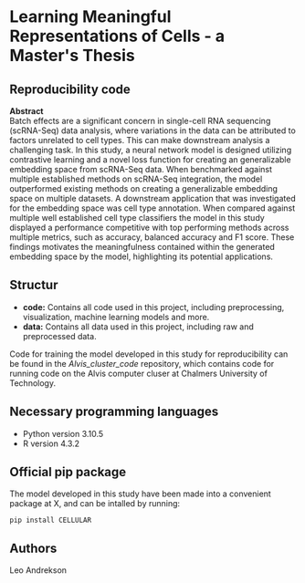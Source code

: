 # Learning Meaningful Representations of Cells - a Master's Thesis
## Reproducibility code

**Abstract**
<br>
Batch effects are a significant concern in single-cell RNA sequencing (scRNA-Seq) data analysis, where variations in the data can be attributed to factors unrelated to cell types. This can make downstream analysis a challenging task. In this study, a neural network model is designed utilizing contrastive learning and a novel loss function for creating an generalizable embedding space from scRNA-Seq data. When benchmarked against multiple established methods on scRNA-Seq integration, the model outperformed existing methods on creating a generalizable embedding space on multiple datasets. A downstream application that was investigated for the embedding space was cell type annotation. When compared against multiple well established cell type classifiers the model in this study displayed a performance competitive with top performing methods across multiple metrics, such as accuracy, balanced accuracy and F1 score. These findings motivates the meaningfulness contained within the generated embedding space by the model, highlighting its potential applications.

## Structur
- **code:** Contains all code used in this project, including preprocessing, visualization, machine learning models and more.
- **data:** Contains all data used in this project, including raw and preprocessed data.

Code for training the model developed in this study for reproducibility can be found in the *Alvis_cluster_code* repository, which contains code for running code on the Alvis computer cluser at Chalmers University of Technology. 

## Necessary programming languages
- Python version 3.10.5
- R version 4.3.2

## Official pip package
The model developed in this study have been made into a convenient package at X, and can be intalled by running:
```
pip install CELLULAR
```

## Authors
Leo Andrekson
